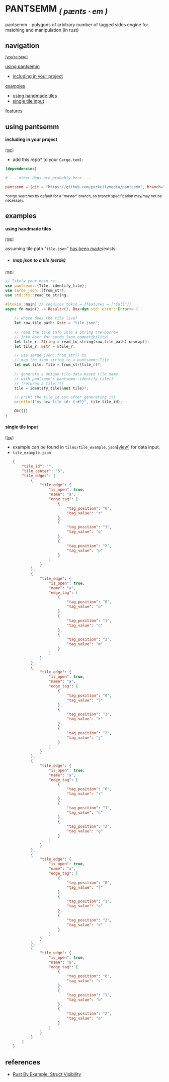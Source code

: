 # PANTSEMM <Sub><i>( pænts · em )</i></sub>

pantsemm - polygons of arbitrary number of tagged sides engine for matching and manipulation (in rust)

## navigation
 <sub>[[you're here]](#navigation)</sub>

[using pantsemm](#using-pantsemm)
- [including in your project](#including-in-your-project)

[examples](#examples)
- [using handmade tiles](#using-handmade-tiles)
- [single tile input](#single-tile-input)

[features](#features)

## using pantsemm
#### including in your project
 <sub>[[top]](#navigation)</sub>

- add this repo* to your `Cargo.toml`:
```toml
[dependencies]

# ... other deps are probably here ...

pantsemm = {git = "https://github.com/parkcitymedia/pantsemm", branch="main"}
```
<sub>*cargo searches by default for a "master" branch, so branch specification may/may not be necessary. </sub>


## examples
#### using handmade tiles
 <sub>[[top]](#navigation)</sub>

assuming tile path "`tile.json`" [has been made](#single-tile-input)/exists:
- ##### map json to a tile (serde)
 <sub>[[top]](#navigation)</sub>
```rust
// likely your main.rs:
use pantsemm::{Tile, identify_tile};
use serde_json::{from_str};
use std::fs::read_to_string;

#[tokio::main] // requires tokio = {features = ["full"]}
async fn main() -> Result<(), Box<dyn std::error::Error>> {
    
    // where does the tile live?
    let raw_tile_path: &str = "tile.json";
    
    // read the tile info into a String (re-borrow
    // into &str for serde_json compatibility)
    let tile_r: String = read_to_string(raw_tile_path).unwrap();
    let tile_r: &str = &tile_r;

    // use serde_json::from_str() to
    // map the json string to a pantsemm::Tile
    let mut tile: Tile = from_str(tile_r)?;
    
    // generate a unique tile-data-based tile name
    // with pantsemm's pantsemm::identify_tile()
    // (returns a Tile!!!)
    tile = identify_tile(&mut tile)?;

    // print the tile_id out after generating it!
    println!("my new tile id: {:#?}", tile.tile_id);

    Ok(())
}
```

#### single tile input
 <sub>[[top]](#navigation)</sub>

- example can be found in `tiles/tile_example.json`[[view]](tiles/tile_example.json) for data input.
- `tile_example.json`
    ```json
    {
        "tile_id": "",
        "tile_center": "5",
        "tile_edges": [
            {
                "tile_edge": {
                    "is_open": true,
                    "name": "a",
                    "edge_tag": [
                        {
                            "tag_position": "0",
                            "tag_value": "r"
                        },
                        {
                            "tag_position": "1",
                            "tag_value": "q"
                        },
                        {
                            "tag_position": "2",
                            "tag_value": "p"
                        }
                    ]
                }
            },
            {
                "tile_edge": {
                    "is_open": true,
                    "name": "a",
                    "edge_tag": [
                        {
                            "tag_position": "0",
                            "tag_value": "o"
                        },
                        {
                            "tag_position": "1",
                            "tag_value": "n"
                        },
                        {
                            "tag_position": "2",
                            "tag_value": "m"
                        }
                    ]
                }
            },
            {
                "tile_edge": {
                    "is_open": true,
                    "name": "a",
                    "edge_tag": [
                        {
                            "tag_position": "0",
                            "tag_value": "l"
                        },
                        {
                            "tag_position": "1",
                            "tag_value": "k"
                        },
                        {
                            "tag_position": "2",
                            "tag_value": "j"
                        }
                    ]
                }
            },
            {
                "tile_edge": {
                    "is_open": true,
                    "name": "a",
                    "edge_tag": [
                        {
                            "tag_position": "0",
                            "tag_value": "i"
                        },
                        {
                            "tag_position": "1",
                            "tag_value": "h"
                        },
                        {
                            "tag_position": "2",
                            "tag_value": "g"
                        }
                    ]
                }
            },
            {
                "tile_edge": {
                    "is_open": true,
                    "name": "a",
                    "edge_tag": [
                        {
                            "tag_position": "0",
                            "tag_value": "f"
                        },
                        {
                            "tag_position": "1",
                            "tag_value": "e"
                        },
                        {
                            "tag_position": "2",
                            "tag_value": "d"
                        }
                    ]
                }
            },
            {
                "tile_edge": {
                    "is_open": true,
                    "name": "a",
                    "edge_tag": [
                        {
                            "tag_position": "0",
                            "tag_value": "c"
                        },
                        {
                            "tag_position": "1",
                            "tag_value": "b"
                        },
                        {
                            "tag_position": "2",
                            "tag_value": "a"
                        }
                    ]
                }
            }
        ]
    }
    ```
## references
- [Rust By Example: Struct Visibility](https://doc.rust-lang.org/rust-by-example/mod/struct_visibility.html)